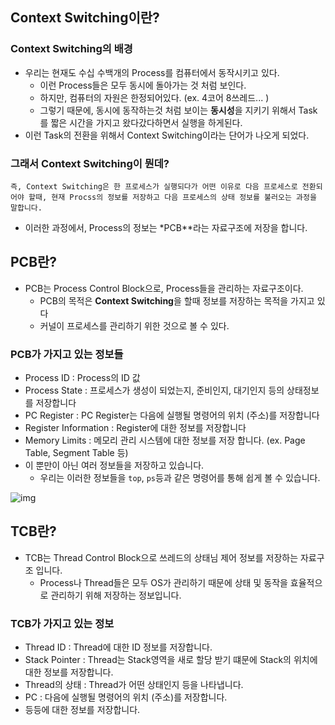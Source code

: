 ## Context Switching이란? 
### Context Switching의 배경
- 우리는 현재도 수십 수백개의 Process를 컴퓨터에서 동작시키고 있다.
  - 이런 Process들은 모두 동시에 돌아가는 것 처럼 보인다. 
  - 하지만, 컴퓨터의 자원은 한정되어있다. (ex. 4코어 8쓰레드... )
  - 그렇기 때문에, 동시에 동작하는것 처럼 보이는 **동시성**을 지키기 위해서 Task를 짧은 시간을 가지고 왔다갔다하면서 실행을 하게된다.
- 이런 Task의 전환을 위해서 Context Switching이라는 단어가 나오게 되었다. 

### 그래서 Context Switching이 뭔데?
```text
즉, Context Switching은 한 프로세스가 실행되다가 어떤 이유로 다음 프로세스로 전환되어야 할때, 현재 Procss의 정보를 저장하고 다음 프로세스의 상태 정보를 불러오는 과정을 말합니다. 
```
- 이러한 과정에서, Process의 정보는 *PCB**라는 자료구조에 저장을 합니다.

## PCB란? 
- PCB는 Process Control Block으로, Process들을 관리하는 자료구조이다.
  - PCB의 목적은 **Context Switching**을 할때 정보를 저장하는 목적을 가지고 있다 
  - 커널이 프로세스를 관리하기 위한 것으로 볼 수 있다.
### PCB가 가지고 있는 정보들
- Process ID : Process의 ID 값
- Process State : 프로세스가 생성이 되었는지, 준비인지, 대기인지 등의 상태정보를 저장합니다 
- PC Register : PC Register는 다음에 실행될 명령어의 위치 (주소)를 저장합니다
- Register Information : Register에 대한 정보를 저장합니다
- Memory Limits : 메모리 관리 시스템에 대한 정보를 저장 합니다. (ex. Page Table, Segment Table 등)
- 이 뿐만이 아닌 여러 정보들을 저장하고 있습니다. 
  - 우리는 이러한 정보들을 `top`, `ps`등과 같은 명령어를 통해 쉽게 볼 수 있습니다.

![img](https://github.com/h2database/h2database/assets/74089271/8a417708-0edb-4298-8c46-d5293b9785a7)

## TCB란? 
- TCB는 Thread Control Block으로 쓰레드의 상태님 제어 정보를 저장하는 자료구조 입니다. 
  - Process나 Thread들은 모두 OS가 관리하기 때문에 상태 및 동작을 효율적으로 관리하기 위해 저장하는 정보입니다. 
### TCB가 가지고 있는 정보
- Thread ID : Thread에 대한 ID 정보를 저장합니다. 
- Stack Pointer : Thread는 Stack영역을 새로 할당 받기 떄문에 Stack의 위치에 대한 정보를 저장합니다.
- Thread의 상태 : Thread가 어떤 상태인지 등을 나타냅니다.  
- PC : 다음에 실행될 명령어의 위치 (주소)를 저장합니다. 
- 등등에 대한 정보를 저장합니다.